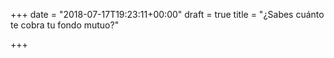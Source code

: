+++
date = "2018-07-17T19:23:11+00:00"
draft = true
title = "¿Sabes cuánto te cobra tu fondo mutuo?"

+++

